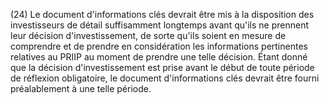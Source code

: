 (24) Le document d'informations clés devrait être mis à la disposition des investisseurs de détail suffisamment longtemps avant qu'ils ne prennent leur décision d'investissement, de sorte qu'ils soient en mesure de comprendre et de prendre en considération les informations pertinentes relatives au PRIIP au moment de prendre une telle décision. Étant donné que la décision d'investissement est prise avant le début de toute période de réflexion obligatoire, le document d'informations clés devrait être fourni préalablement à une telle période.